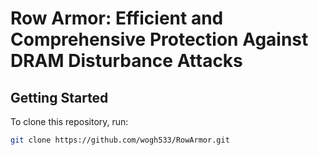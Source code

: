 # Row Armor: Efficient and Comprehensive Protection Against DRAM Disturbance Attacks

## Getting Started
To clone this repository, run:
```sh
git clone https://github.com/wogh533/RowArmor.git
